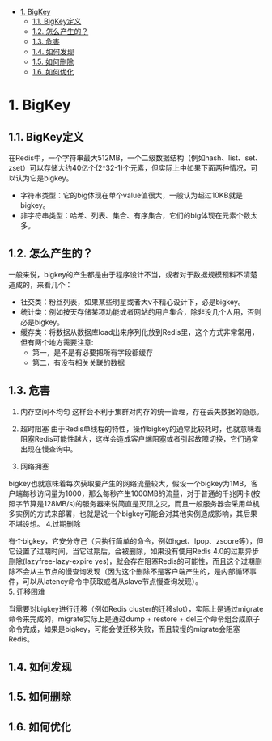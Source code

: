 <!-- TOC -->

- [1. BigKey](#1-bigkey)
    - [1.1. BigKey定义](#11-bigkey定义)
    - [1.2. 怎么产生的？](#12-怎么产生的)
    - [1.3. 危害](#13-危害)
    - [1.4. 如何发现](#14-如何发现)
    - [1.5. 如何删除](#15-如何删除)
    - [1.6. 如何优化](#16-如何优化)

<!-- /TOC -->


# 1. BigKey
<!-- 
https://blog.csdn.net/yangshangwei/article/details/104958460
https://blog.csdn.net/weixin_47531845/article/details/108821372
-->

## 1.1. BigKey定义
在Redis中，一个字符串最大512MB，一个二级数据结构（例如hash、list、set、zset）可以存储大约40亿个(2^32-1)个元素，但实际上中如果下面两种情况，可以认为它是bigkey。

* 字符串类型：它的big体现在单个value值很大，一般认为超过10KB就是bigkey。  
* 非字符串类型：哈希、列表、集合、有序集合，它们的big体现在元素个数太多。  

## 1.2. 怎么产生的？  
一般来说，bigkey的产生都是由于程序设计不当，或者对于数据规模预料不清楚造成的，来看几个：  

* 社交类：粉丝列表，如果某些明星或者大v不精心设计下，必是bigkey。  
* 统计类：例如按天存储某项功能或者网站的用户集合，除非没几个人用，否则必是bigkey。  
* 缓存类：将数据从数据库load出来序列化放到Redis里，这个方式非常常用，但有两个地方需要注意:  
    * 第一，是不是有必要把所有字段都缓存  
    * 第二，有没有相关关联的数据  

## 1.3. 危害  
1. 内存空间不均匀
这样会不利于集群对内存的统一管理，存在丢失数据的隐患。
2. 超时阻塞
由于Redis单线程的特性，操作bigkey的通常比较耗时，也就意味着阻塞Redis可能性越大，这样会造成客户端阻塞或者引起故障切换，它们通常出现在慢查询中。  


3. 网络拥塞  

bigkey也就意味着每次获取要产生的网络流量较大，假设一个bigkey为1MB，客户端每秒访问量为1000，那么每秒产生1000MB的流量，对于普通的千兆网卡(按照字节算是128MB/s)的服务器来说简直是灭顶之灾，而且一般服务器会采用单机多实例的方式来部署，也就是说一个bigkey可能会对其他实例造成影响，其后果不堪设想。
4.过期删除  

有个bigkey，它安分守己（只执行简单的命令，例如hget、lpop、zscore等），但它设置了过期时间，当它过期后，会被删除，如果没有使用Redis 4.0的过期异步删除(lazyfree-lazy-expire yes)，就会存在阻塞Redis的可能性，而且这个过期删除不会从主节点的慢查询发现（因为这个删除不是客户端产生的，是内部循环事件，可以从latency命令中获取或者从slave节点慢查询发现）。  
5. 迁移困难

当需要对bigkey进行迁移（例如Redis cluster的迁移slot），实际上是通过migrate命令来完成的，migrate实际上是通过dump + restore + del三个命令组合成原子命令完成，如果是bigkey，可能会使迁移失败，而且较慢的migrate会阻塞Redis。  


## 1.4. 如何发现  


## 1.5. 如何删除  


## 1.6. 如何优化
